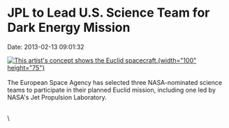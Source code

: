 JPL to Lead U.S. Science Team for Dark Energy Mission
=====================================================

Date: 2013-02-13 09:01:32

[![This artist\'s concept shows the Euclid
spacecraft.](http://www.jpl.nasa.gov/images/euclid/20130124/euclid-artist-th.jpg){width="100"
height="75"}](http://www.jpl.nasa.gov/news/news.cfm?release=2013-055&rn=news.xml&rst=3689)\
\
The European Space Agency has selected three NASA-nominated science
teams to participate in their planned Euclid mission, including one led
by NASA\'s Jet Propulsion Laboratory.

\
\
